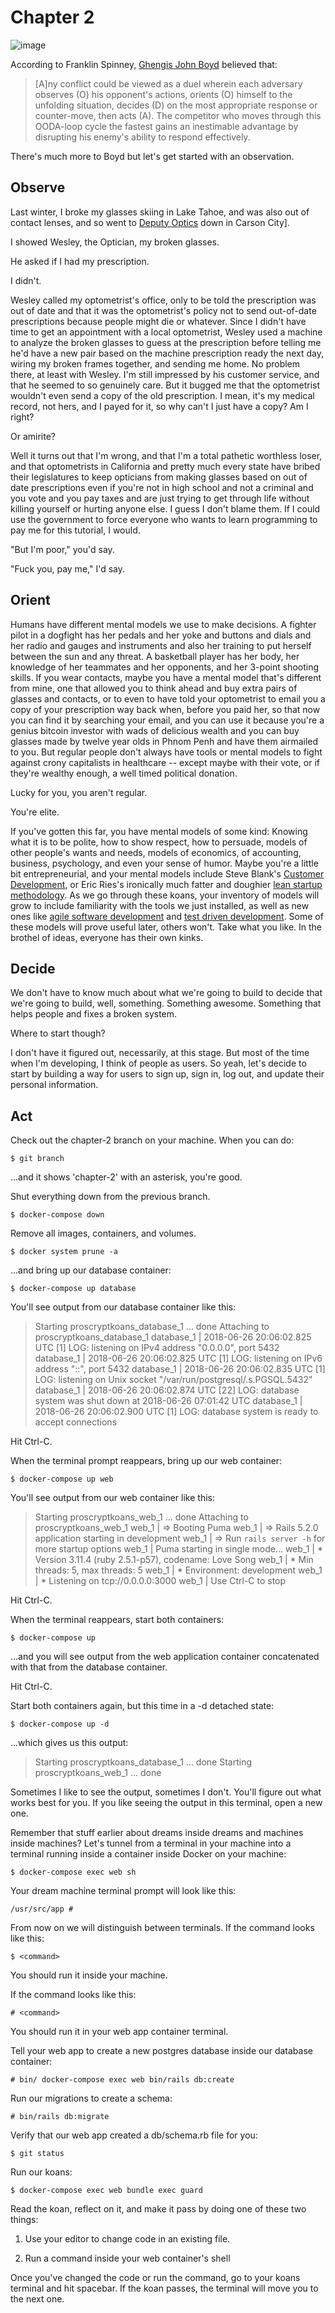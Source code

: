 # Chapter 2

![image](https://www.seba.blog/wp-content/uploads/2017/07/ooda-loop-e1500631690732.png)

According to Franklin Spinney, [Ghengis John Boyd](http://radio-weblogs.com/0107127/stories/2002/12/23/genghisJohnChuckSpinneysBioOfJohnBoyd.html) believed that:

> [A]ny conflict could be viewed as a duel wherein each adversary observes (O) his opponent's actions, orients (O) himself to the unfolding situation, decides (D) on the most appropriate response or counter-move, then acts (A). The competitor who moves through this OODA-loop cycle the fastest gains an inestimable advantage by disrupting his enemy's ability to respond effectively.

There's much more to Boyd but let's get started with an observation.

## Observe

Last winter, I broke my glasses skiing in Lake Tahoe, and was also out of contact lenses, and so went to [Deputy Optics](https://www.deputyoptics.com/) down in Carson City].

I showed Wesley, the Optician, my broken glasses.

He asked if I had my prescription.

I didn't.

Wesley called my optometrist's office, only to be told the prescription was out of date and that it was the optometrist's policy not to send out-of-date prescriptions because people might die or whatever. Since I didn't have time to get an appointment with a local optometrist, Wesley used a machine to analyze the broken glasses to guess at the prescription before telling me he'd have a new pair based on the machine prescription ready the next day, wiring my broken frames together, and sending me home. No problem there, at least with Wesley. I'm still impressed by his customer service, and that he seemed to so genuinely care. But it bugged me that the optometrist wouldn't even send a copy of the old prescription. I mean, it's my medical record, not hers, and I payed for it, so why can't I just have a copy? Am I right?

Or amirite?

Well it turns out that I'm wrong, and that I'm a total pathetic worthless loser, and that optometrists in California and pretty much every state have bribed their legislatures to keep opticians from making glasses based on out of date prescriptions even if you're not in high school and not a criminal and you vote and you pay taxes and are just trying to get through life without killing yourself or hurting anyone else. I guess I don't blame them. If I could use the government to force everyone who wants to learn programming to pay me for this tutorial, I would.

"But I'm poor," you'd say.

"Fuck you, pay me," I'd say.

## Orient

Humans have different mental models we use to make decisions. A fighter pilot in a dogfight has her pedals and her yoke and buttons and dials and her radio and gauges and instruments and also her training to put herself between the sun and any threat. A basketball player has her body, her knowledge of her teammates and her opponents, and her 3-point shooting skills. If you wear contacts, maybe you have a mental model that's different from mine, one that allowed you to think ahead and buy extra pairs of glasses and contacts, or to even to have told your optometrist to email you a copy of your prescription way back when, before you paid her, so that now you can find it by searching your email, and you can use it because you're a genius bitcoin investor with wads of delicious wealth and you can buy glasses made by twelve year olds in Phnom Penh and have them airmailed to you. But regular people don't always have tools or mental models to fight against crony capitalists in healthcare -- except maybe with their vote, or if they're wealthy enough, a well timed political donation.

Lucky for you, you aren't regular.

You're elite.

If you've gotten this far, you have mental models of some kind: Knowing what it is to be polite, how to show respect, how to persuade, models of other people's wants and needs, models of economics, of accounting, business, psychology, and even your sense of humor. Maybe you're a little bit entrepreneurial, and your mental models include Steve Blank's [Customer Development](https://en.wikipedia.org/wiki/Customer_development), or Eric Ries's ironically much fatter and doughier [lean startup methodology](https://en.wikipedia.org/wiki/Lean_startup). As we go through these koans, your inventory of models will grow to include familiarity with the tools we just installed, as well as new ones like [agile software development](https://en.wikipedia.org/wiki/Agile_software_development) and [test driven development](https://en.wikipedia.org/wiki/Test-driven_development). Some of these models will prove useful later, others won't. Take what you like. In the brothel of ideas, everyone has their own kinks.

## Decide

We don't have to know much about what we're going to build to decide that we're going to build, well, something. Something awesome. Something that helps people and fixes a broken system.

Where to start though?

I don't have it figured out, necessarily, at this stage. But most of the time when I'm developing, I think of people as users. So yeah, let's decide to start by building a way for users to sign up, sign in, log out, and update their personal information.

## Act

Check out the chapter-2 branch on your machine. When you can do:

`$ git branch`

...and it shows 'chapter-2' with an asterisk, you're good.

Shut everything down from the previous branch.

`$ docker-compose down`

Remove all images, containers, and volumes.

`$ docker system prune -a`

...and bring up our database container:

`$ docker-compose up database`

You'll see output from our database container like this:

> Starting proscryptkoans_database_1 ... done
> Attaching to proscryptkoans_database_1
> database_1  | 2018-06-26 20:06:02.825 UTC [1] LOG:  listening on IPv4 address "0.0.0.0", port 5432
> database_1  | 2018-06-26 20:06:02.825 UTC [1] LOG:  listening on IPv6 address "::", port 5432
> database_1  | 2018-06-26 20:06:02.835 UTC [1] LOG:  listening on Unix socket "/var/run/postgresql/.s.PGSQL.5432"
> database_1  | 2018-06-26 20:06:02.874 UTC [22] LOG:  database system was shut down at 2018-06-26 07:01:42 UTC
> database_1  | 2018-06-26 20:06:02.900 UTC [1] LOG:  database system is ready to accept connections

Hit Ctrl-C.

When the terminal prompt reappears, bring up our web container:

`$ docker-compose up web`

You'll see output from our web container like this:

> Starting proscryptkoans_web_1 ... done
> Attaching to proscryptkoans_web_1
> web_1       | => Booting Puma
> web_1       | => Rails 5.2.0 application starting in development
> web_1       | => Run `rails server -h` for more startup options
> web_1       | Puma starting in single mode...
> web_1       | * Version 3.11.4 (ruby 2.5.1-p57), codename: Love Song
> web_1       | * Min threads: 5, max threads: 5
> web_1       | * Environment: development
> web_1       | * Listening on tcp://0.0.0.0:3000
> web_1       | Use Ctrl-C to stop

Hit Ctrl-C.

When the terminal reappears, start both containers:

`$ docker-compose up`

...and you will see output from the web application container concatenated with that from the database container.

Hit Ctrl-C.

Start both containers again, but this time in a -d detached state:

`$ docker-compose up -d`

...which gives us this output:

> Starting proscryptkoans_database_1 ... done
> Starting proscryptkoans_web_1      ... done

Sometimes I like to see the output, sometimes I don't. You'll figure out what works best for you. If you like seeing the output in this terminal, open a new one.

Remember that stuff earlier about dreams inside dreams and machines inside machines? Let's tunnel from a terminal in your machine into a terminal running inside a container inside Docker on your machine:

`$ docker-compose exec web sh`

Your dream machine terminal prompt will look like this:

`/usr/src/app #`

From now on we will distinguish between terminals. If the command looks like this:

`$ <command>`

You should run it inside your machine.

If the command looks like this:

`# <command>`

You should run it in your web app container terminal.

Tell your web app to create a new postgres database inside our database container:

`# bin/ docker-compose exec web bin/rails db:create`

Run our migrations to create a schema:

`# bin/rails db:migrate`

Verify that our web app created a db/schema.rb file for you:

`$ git status`

Run our koans:

`$ docker-compose exec web bundle exec guard`

Read the koan, reflect on it, and make it pass by doing one of these two things:

1. Use your editor to change code in an existing file.

2. Run a command inside your web container's shell

Once you've changed the code or run the command, go to your koans terminal and hit spacebar. If the koan passes, the terminal will move you to the next one.
